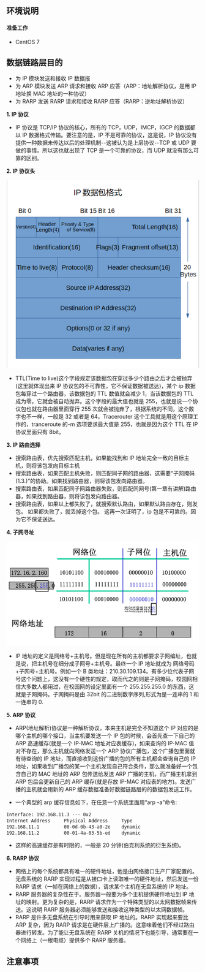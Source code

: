 ## **环境说明**

#### 准备工作

- CentOS 7

## **数据链路层目的**

- 为 IP 模块发送和接收 IP 数据报
- 为 ARP 模块发送 ARP 请求和接收 ARP 应答（ARP：地址解析协议，是用 IP 地址换 MAC 地址的一种协议）
- 为 RARP 发送 RARP 请求和接收 RARP 应答（RARP：逆地址解析协议）

**1. IP 协议**

- IP 协议是 TCP/IP 协议的核心，所有的 TCP，UDP，IMCP，IGCP 的数据都以 IP 数据格式传输。要注意的是，IP 不是可靠的协议，这是说，IP 协议没有提供一种数据未传达以后的处理机制--这被认为是上层协议--TCP 或 UDP 要做的事情。所以这也就出现了 TCP 是一个可靠的协议，而 UDP 就没有那么可靠的区别。

**2. IP 协议头**

![IP数据包格式](../../img/l_img/4.png)

- TTL(Time to live)这个字段规定该数据包在穿过多少个路由之后才会被抛弃(这里就体现出来 IP 协议包的不可靠性，它不保证数据被送达)，某个 ip 数据包每穿过一个路由器，该数据包的 TTL 数值就会减少 1，当该数据包的 TTL 成为零，它就会被自动抛弃。这个字段的最大值也就是 255，也就是说一个协议包也就在路由器里面穿行 255 次就会被抛弃了，根据系统的不同，这个数字也不一样，一般是 32 或者是 64，Tracerouter 这个工具就是用这个原理工作的，tranceroute 的-m 选项要求最大值是 255，也就是因为这个 TTL 在 IP 协议里面只有 8bit。

**3. IP 路由选择**

- 搜索路由表，优先搜索匹配主机，如果能找到和 IP 地址完全一致的目标主机，则将该包发向目标主机
- 搜索路由表，如果匹配主机失败，则匹配同子网的路由器，这需要“子网掩码(1.3.)”的协助。如果找到路由器，则将该包发向路由器。
- 搜索路由表，如果匹配同子网路由器失败，则匹配同网号(第一章有讲解)路由器，如果找到路由器，则将该包发向路由器。
- 搜索路由表，如果以上都失败了，就搜索默认路由，如果默认路由存在，则发包。
  如果都失败了，就丢掉这个包。
  这再一次证明了，ip 包是不可靠的。因为它不保证送达。

**4. 子网寻址**

![IP数据包格式](../../img/l_img/5.png)

- IP 地址的定义是网络号+主机号。但是现在所有的主机都要求子网编址，也就是说，把主机号在细分成子网号+主机号。最终一个 IP 地址就成为 网络号码+子网号+主机号。例如一个 B 类地址：210.30.109.134。有多少位代表子网号这个问题上，这没有一个硬性的规定，取而代之的则是子网掩码，校园网相信大多数人都用过，在校园网的设定里面有一个 255.255.255.0 的东西，这就是子网掩码。子网掩码是由 32bit 的二进制数字序列,形式为是一连串的 1 和一连串的 0.

**5. ARP 协议**

- ARP(地址解析)协议是一种解析协议，本来主机是完全不知道这个 IP 对应的是哪个主机的哪个接口，当主机要发送一个 IP 包的时候，会首先查一下自己的 ARP 高速缓存(就是一个 IP-MAC 地址对应表缓存)，如果查询的 IP-MAC 值对不存在，那么主机就向网络发送一个 ARP 协议广播包，这个广播包里面就有待查询的 IP 地址，而直接收到这份广播的包的所有主机都会查询自己的 IP 地址，如果收到广播包的某一个主机发现自己符合条件，那么就准备好一个包含自己的 MAC 地址的 ARP 包传送给发送 ARP 广播的主机，而广播主机拿到 ARP 包后会更新自己的 ARP 缓存(就是存放 IP-MAC 对应表的地方)。发送广播的主机就会用新的 ARP 缓存数据准备好数据链路层的的数据包发送工作。

- 一个典型的 arp 缓存信息如下，在任意一个系统里面用“arp -a”命令:

```
Interface: 192.168.11.3 --- 0x2
Internet Address     Physical Address     Type
192.168.11.1         00-0d-0b-43-a0-2e    dynamic
192.168.11.2         00-01-4a-03-5b-ed    dynamic
```

- 这样的高速缓存是有时限的，一般是 20 分钟(伯克利系统的衍生系统)。

**6. RARP 协议**

- 网络上的每个系统都具有唯一的硬件地址，他是由网络接口生产厂家配置的。无盘系统的 RARP 实现过程是从接口卡上读取唯一的硬件地址，然后发送一份 RARP 请求（一帧在网络上的数据），请求某个主机在无盘系统的 IP 地址。
- RARP 服务器的复杂性在于。服务器一般要为多个主机提供硬件地址到 IP 地址的映射。更为复杂的是，RARP 请求作为一个特殊类型的以太网数据帧来传送。这说明 RARP 服务器必须能够发送和接收这种类型的以太网数据帧。
- RARP 是许多无盘系统在引导时用来获取 IP 地址的。RARP 实现起来要比 ARP 复杂，因为 RARP 请求是在硬件层上广播的。这意味着他们不经过路由器进行转发。为了能让无盘系统在 RARP 关机的情况下也能引导，通常要在一个网络上（一根电缆）提供多个 RARP 服务器。

## **注意事项**

